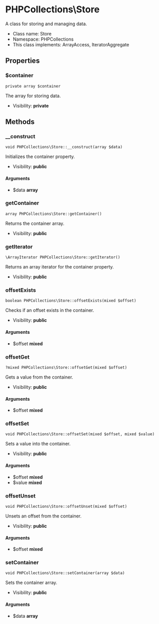 PHPCollections\Store
===============

A class for storing and managing data.

* Class name: Store
* Namespace: PHPCollections
* This class implements: ArrayAccess, IteratorAggregate

Properties
----------

### $container

    private array $container

The array for storing data.

* Visibility: **private**

Methods
-------

### __construct

    void PHPCollections\Store::__construct(array $data)

Initializes the container property.

* Visibility: **public**

#### Arguments
* $data **array**

### getContainer

    array PHPCollections\Store::getContainer()

Returns the container array.

* Visibility: **public**

### getIterator

    \ArrayIterator PHPCollections\Store::getIterator()

Returns an array iterator for
the container property.

* Visibility: **public**

### offsetExists

    boolean PHPCollections\Store::offsetExists(mixed $offset)

Checks if an offset exists in the container.

* Visibility: **public**

#### Arguments
* $offset **mixed**

### offsetGet

    ?mixed PHPCollections\Store::offsetGet(mixed $offset)

Gets a value from the container.

* Visibility: **public**

#### Arguments
* $offset **mixed**

### offsetSet

    void PHPCollections\Store::offsetSet(mixed $offset, mixed $value)

Sets a value into the container.

* Visibility: **public**

#### Arguments
* $offset **mixed**
* $value **mixed**

### offsetUnset

    void PHPCollections\Store::offsetUnset(mixed $offset)

Unsets an offset from the container.

* Visibility: **public**

#### Arguments
* $offset **mixed**

### setContainer

    void PHPCollections\Store::setContainer(array $data)

Sets the container array.

* Visibility: **public**

#### Arguments
* $data **array**
